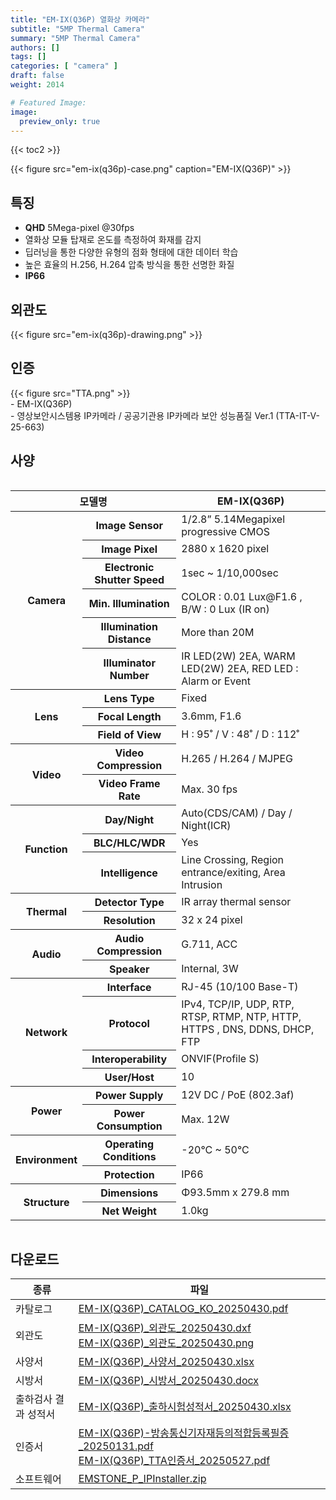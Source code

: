 ```yaml
---
title: "EM-IX(Q36P) 열화상 카메라"
subtitle: "5MP Thermal Camera"
summary: "5MP Thermal Camera"
authors: []
tags: []
categories: [ "camera" ]
draft: false
weight: 2014

# Featured Image:
image:
  preview_only: true
---
```


{{< toc2 >}}

<div class="container">
<div class="row justify-content-center align-items-center">
<div class="col-sm-6">

{{< figure src="em-ix(q36p)-case.png" caption="EM-IX(Q36P)" >}}

</div>
</div>
</div>

<div class="container">
<div class="row justify-content-center">
<div class="col-sm-6 pl-0">

## 특징

- **QHD** 5Mega-pixel @30fps
- 열화상 모듈 탑재로 온도를 측정하여 화재를 감지
- 딥러닝을 통한 다양한 유형의 점화 형태에 대한 데이터 학습
- 높은 효율의 H.256, H.264 압축 방식을 통한 선명한 화질
- **IP66**


</div>
<div class="col-sm-6 pl-0">

## 외관도

{{< figure src="em-ix(q36p)-drawing.png" >}}

</div>
</div>
</div>

## 인증
<div class="container">
<div class="row align-items-top">
<div class="col-sm-1">
{{< figure src="TTA.png" >}} 
</div>
<div class="col-sm-11">
- EM-IX(Q36P)<br>
- 영상보안시스템용 IP카메라 / 공공기관용 IP카메라 보안 성능품질 Ver.1 (TTA-IT-V-25-663)
</div>
</div>
</div>


## 사양

<div style="overflow-x: auto">
<table class="spec">
<thead>
<tr>
<th colspan="2">모델명</th>
<th>EM-IX(Q36P)</th>
</tr>
</thead>
<tbody>
<tr>
<th rowspan="6">Camera</th>
<th>Image Sensor</th>
<td>1/2.8” 5.14Megapixel progressive CMOS</td>
</tr>
<tr>
<th>Image Pixel</th>
<td>2880 x 1620 pixel</td>
</tr>
<tr>
<th>Electronic Shutter Speed</th>
<td>1sec ~ 1/10,000sec</td>
</tr>
<tr>
<th>Min. Illumination</th>
<td>COLOR : 0.01 Lux@F1.6 , B/W : 0 Lux (IR on)</td>
</tr>
<tr>
<th>Illumination Distance</th>
<td>More than 20M</td>
</tr>
<tr>
<th>Illuminator Number</th>
<td>IR LED(2W) 2EA, WARM LED(2W) 2EA, RED LED : Alarm or Event</td>
</tr>
<tr>
<th rowspan="3">Lens</th>
<th>Lens Type</th>
<td>Fixed</td>
</tr>
<tr>
<th>Focal Length</th>
<td>3.6mm, F1.6</td>
</tr>
<tr>
<th>Field of View</th>
<td>H : 95˚ / V : 48˚ / D : 112˚</td>
</tr>
<tr>
<th rowspan="2">Video</th>
<th>Video Compression</th>
<td>H.265 / H.264 / MJPEG</td>
</tr>
<tr>
<th>Video Frame Rate</th>
<td>Max. 30 fps</td>
</tr>
<tr>
<th rowspan="3">Function</th>
<th>Day/Night</th>
<td>Auto(CDS/CAM) / Day / Night(ICR)</td>
</tr>
<tr>
<th>BLC/HLC/WDR</th>
<td>Yes</td>
</tr>
<tr>
<th>Intelligence</th>
<td>Line Crossing, Region entrance/exiting, Area Intrusion</td>
</tr>
<tr>
<th rowspan="2">Thermal</th>
<th>Detector Type</th>
<td>IR array thermal sensor</td>
</tr>
<tr>
<th>Resolution</th>
<td>32 x 24 pixel</td>
</tr>
<tr>
<th rowspan="2">Audio</th>
<th>Audio Compression</th>
<td>G.711, ACC</td>
</tr>
<tr>
<th>Speaker</th>
<td>Internal, 3W</td>
</tr>
<th rowspan="4">Network</th>
<th>Interface</th>
<td>RJ-45 (10/100 Base-T)</td>
</tr>
<tr>
<th>Protocol</th>
<td>IPv4, TCP/IP, UDP, RTP, RTSP, RTMP, NTP, HTTP, HTTPS , DNS, DDNS, DHCP, FTP</td>
</tr>
<tr>
<th>Interoperability</th>
<td>ONVIF(Profile S)</td>
</tr>
<tr>
<th>User/Host</th>
<td>10</td>
</tr>
<th rowspan="2">Power</th>
<th>Power Supply</th>
<td>12V DC / PoE (802.3af)</td>
</tr>
<tr>
<th>Power Consumption</th>
<td>Max. 12W</td>
</tr>
<th rowspan="2">Environment</th>
<th>Operating Conditions</th>
<td>-20°C ~ 50°C</td>
</tr>
<tr>
<th>Protection</th>
<td>IP66</td>
</tr>
<th rowspan="2">Structure</th>
<th>Dimensions</th>
<td>Φ93.5mm x 279.8 mm</td>
</tr>
<tr>
<th>Net Weight</th>
<td>1.0kg</td>
</tr>
</tbody>
</table>
</div>

## 다운로드

종류 | 파일
---- | ----
카탈로그 | [EM-IX(Q36P)_CATALOG_KO_20250430.pdf](https://www.emstone.com/data/sales/ko/EM-IX(Q36P)_CATALOG_KO_20250430.pdf)
외관도 | [EM-IX(Q36P)_외관도_20250430.dxf](https://www.emstone.com/data/sales/ko/EM-IX(Q36P)_외관도_20250430.dxf)<br>[EM-IX(Q36P)_외관도_20250430.png](https://www.emstone.com/data/sales/ko/EM-IX(Q36P)_외관도_20250430.png)
사양서 | [EM-IX(Q36P)_사양서_20250430.xlsx](https://www.emstone.com/data/sales/ko/EM-IX(Q36P)_사양서_20250430.xlsx)
시방서 | [EM-IX(Q36P)_시방서_20250430.docx](https://www.emstone.com/data/sales/ko/EM-IX(Q36P)_시방서_20250430.docx)
출하검사 결과 성적서 | [EM-IX(Q36P)_출하시험성적서_20250430.xlsx](https://www.emstone.com/data/sales/ko/EM-IX(Q36P)_출하시험성적서_20250430.xlsx)
인증서 | [EM-IX(Q36P)-방송통신기자재등의적합등록필증_20250131.pdf](https://www.emstone.com/data/sales/ko/EM-IX(Q36P)-방송통신기자재등의적합등록필증_20250131.pdf)<br>[EM-IX(Q36P)_TTA인증서_20250527.pdf](https://www.emstone.com/data/sales/ko/EM-IX(Q36P)_TTA인증서_20250527.pdf)
소프트웨어 | [EMSTONE_P_IPInstaller.zip](https://www.emstone.com/data/sales/ko/EMSTONE_P_IPInstaller.zip)

